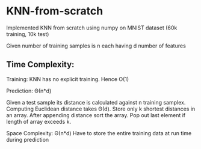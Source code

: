 # KNN-from-scratch
Implemented KNN from scratch using numpy on MNIST dataset (60k training, 10k test)

Given number of training samples is n each having d number of features

## Time Complexity: 

Training: KNN has no explicit training. Hence O(1)

Prediction: Θ(n*d) 

Given a test sample its distance is calculated against n training samplex. Computing Euclidean distance takes Θ(d).
Store only k shortest distances in an array. After appending distance sort the array. Pop out last element if length of array exceeds k.

Space Complexity: Θ(n*d) 
Have to store the entire training data at run time during prediction
